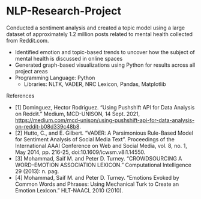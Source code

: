 # NLP-Research-Project
Conducted a sentiment analysis and created a topic model using a large dataset of approximately 1.2 million posts related to mental health collected from Reddit.com.

- Identified emotion and topic-based trends to uncover how the subject of mental health is discussed in online spaces
- Generated graph-based visualizations using Python for results across all project areas
- Programming Language: Python
  - Libraries: NLTK, VADER, NRC Lexicon, Pandas, Matplotlib



References
- [1] Dominguez, Hector Rodriguez. “Using Pushshift API for Data Analysis on Reddit.” Medium, MCD-UNISON, 14 Sept. 2021, https://medium.com/mcd-unison/using-pushshift-api-for-data-analysis-on-reddit-b08d339c48b8. 
- [2] Hutto, C., and E. Gilbert. “VADER: A Parsimonious Rule-Based Model for Sentiment Analysis of Social Media Text”. Proceedings of the International AAAI Conference on Web and Social Media, vol. 8, no. 1, May 2014, pp. 216-25, doi:10.1609/icwsm.v8i1.14550.
- [3] Mohammad, Saif M. and Peter D. Turney. “CROWDSOURCING A WORD–EMOTION ASSOCIATION LEXICON.” Computational Intelligence 29 (2013): n. pag.
- [4] Mohammad, Saif M. and Peter D. Turney. “Emotions Evoked by Common Words and Phrases: Using Mechanical Turk to Create an Emotion Lexicon.” HLT-NAACL 2010 (2010).
